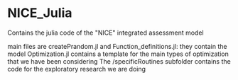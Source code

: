 # NICE_Julia
Contains the julia code of the "NICE" integrated assessment model

main files are createPrandom.jl and Function_definitions.jl: they contain the model
Optimization.jl contains a template for the main types of optimization that we have been considering
The /specificRoutines subfolder contains the code for the exploratory research we are doing
